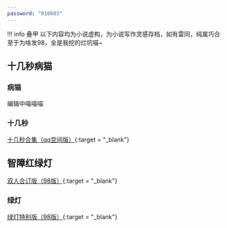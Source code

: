 ```yaml
---
password: "010603"
---
```


!!! info 叠甲
    以下内容均为小说虚构，为小说写作灵感存档，如有雷同，纯属巧合  
    至于为啥发98，全是我挖的烂坑喵~

## 十几秒病猫
### 病猫
编辑中喵喵喵
### 十几秒
[十几秒合集（qq空间版）](https://user.qzone.qq.com/2991146639/photo/V521HtCo10R8W940ajSj2RKcGQ3FzJlI/){:target = "_blank"}

## 智障红绿灯
[双人合订版（98版）](https://www.cc98.org/topic/6258264){:target = "_blank"}

### 绿灯
[绿灯特别版（98版）](https://www.cc98.org/topic/6269511){:target = "_blank"}